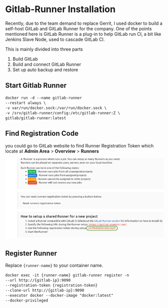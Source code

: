 # Gitlab-Runner Installation
Recently, due to the team demand to replace Gerrit, I used docker to build a self-host GitLab and GitLab Runner for the company. One of the points mentioned here is GitLab Runner is a plug-in to help GitLab run CI, a bit like Jenkins Slave Node, used to cascade GitLab CI.

This is mainly divided into three parts

1.  Build GitLab
2.  Build and connect GitLab Runner
3.  Set up auto backup and restore

## Start Gitlab Runner

    docker run -d --name gitlab-runner 
    --restart always \ 
    -v var/run/docker.sock:/var/run/docker.sock \  
    -v /srv/gitlab-runner/config:/etc/gitlab-runner:Z \   
    gitlab/gitlab-runner:latest



## Find Registration Code
you could go to GitLab website to find Runner Registration Token which locate at **Admin Area** > **Overview** > **Runners**


![enter image description here](https://github.com/heavyflood/demo/blob/master/1_uYRzvDZbcwInDqZ3lGeKsw.png?raw=true)



## Register Runner

Replace `{runner-name}` to your container name.

    docker exec -it {runner-name} gitlab-runner register -n 
    --url http://{gitlab-ip}:9090 
    --registration-token {registration-token} 
    --clone-url http://{gitlab-ip}:9090 
    --executor docker --docker-image "docker:latest" 
    --docker-privileged
